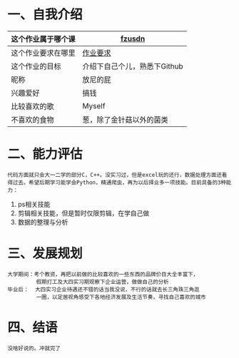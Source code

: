 # 一、自我介绍

| 这个作业属于哪个课 | [fzusdn](https://bbs.csdn.net/forums/fzusdn?joinKey=b7n4ngv3v1ne-qzp59xyl29-1-d3cb15d0b7d5d06d26ea7824cff947ce/) |
| ------------------ | ------------------------------------------------------------------------------------------------------------- |
| 这个作业要求在哪里 | [作业要求](https://bbs.csdn.net/topics/608141033)                                                                |
| 这个作业的目标     | 介绍下自己个儿，熟悉下Github                                                                                  |
| 昵称               | 放尼的屁                                                                                                      |
| 兴趣爱好           | 搞钱                                                                                                          |
| 比较喜欢的歌       | Myself                                                                                                        |
| 不喜欢的食物       | 葱，除了金针菇以外的菌类                                                                                                      |

# 二、能力评估

    代码方面就只会大一二学的部分C，C++。没实习过，但是excel玩的还行，数据处理方面还看得过去。希望后期学习能学会Python，精通爬虫，再为以后择业多一项技能。目前具备的3种能力：

1. ps相关技能
2. 剪辑相关技能，但是暂时仅限剪辑，在学自己做
3. 数据的整理与分析

# 三、发展规划

    大学期间：考个教资，再把以前做的比较喜欢的一些东西的品牌价目大全丰富下，
			 假期打工及大四实习期观察下企业运营，做做自己的分析
	毕业后：  大四实习企业待遇还不错的话当我没说，不行的话就去长三角珠三角逛
			 一圈，以定居视角感受下各地经济发展及生活节奏，寻找自己喜欢的城市

# 四、结语

    没啥好说的。冲就完了
